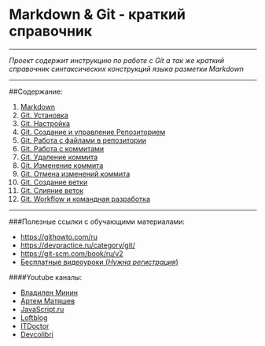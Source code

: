 # Markdown & Git - краткий справочник
---
*Проект содержит инструкцию по работе с Git а так же краткий справочник синтаксических конструкций языка разметки Markdown*

---
##Содержание:
1. [Markdown ](./Markdown%20%D1%81%D0%BF%D1%80%D0%B0%D0%B2%D0%BE%D1%87%D0%BD%D0%B8%D0%BA.md)
2. [Git. Установка](./Git.%20%D0%A3%D1%81%D1%82%D0%B0%D0%BD%D0%BE%D0%B2%D0%BA%D0%B0.md)
3. [Git. Настройка](./Git.%20%D0%9D%D0%B0%D1%81%D1%82%D1%80%D0%BE%D0%B9%D0%BA%D0%B0.md)
4. [Git. Создание и управление Репозиторием](./Git.%20%D0%A1%D0%BE%D0%B7%D0%B4%D0%B0%D0%BD%D0%B8%D0%B5%20%D0%B8%20%D1%83%D0%BF%D1%80%D0%B0%D0%B2%D0%BB%D0%B5%D0%BD%D0%B8%D0%B5%20%D1%80%D0%B5%D0%BF%D0%BE%D0%B7%D0%B8%D1%82%D0%BE%D1%80%D0%B8%D0%B5%D0%BC.md)
5. [Git. Работа с файлами в репозитории](./Git.%20%D0%A0%D0%B0%D0%B1%D0%BE%D1%82%D0%B0%20%D1%81%20%D1%84%D0%B0%D0%B9%D0%BB%D0%B0%D0%BC%D0%B8%20%D0%B2%20%D1%80%D0%B5%D0%BF%D0%BE%D0%B7%D0%B8%D1%82%D0%BE%D1%80%D0%B8%D0%B8.md)
6. [Git. Работа с коммитами]()
7. [Git. Удаление коммита]()
8. [Git. Изменение коммита]()
9. [Git. Отмена изменений коммита]()
10. [Git. Создание ветки]()
11. [Git. Слияние веток]()
11. [Git. Workflow и командная разработка]()

---

###Полезные ссылки с обучающими материалами:
- <https://githowto.com/ru>
- <https://devpractice.ru/category/git/>
- <https://git-scm.com/book/ru/v2>
- [Бесплатные видеоуроки (*Нужна регистрация*)](https://gb.ru/courses/1117)

####Youtube каналы:
- [Владилен Минин](https://www.youtube.com/watch?v=zZBiln_2FhM)
- [Артем Матяшев](https://www.youtube.com/watch?v=SEvR78OhGtw)
- [JavaScript.ru](https://www.youtube.com/watch?v=W4hoc24K93E&list=PLDyvV36pndZFHXjXuwA_NywNrVQO0aQqb)
- [Loftblog](https://www.youtube.com/playlist?list=PLY4rE9dstrJyTdVJpv7FibSaXB4BHPInb)
- [ITDoctor](https://www.youtube.com/watch?v=JdUzxh8miQw&list=PLuY6eeDuleIOMB2R_Kky05ZfiAx2_pbAH)
- [Devcolibri](https://www.youtube.com/watch?v=en6gms6e54Q&list=PLIU76b8Cjem5B3sufBJ_KFTpKkMEvaTQR)
